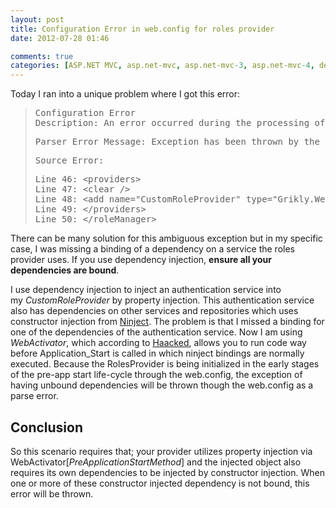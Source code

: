```yaml
---
layout: post
title: Configuration Error in web.config for roles provider
date: 2012-07-28 01:46

comments: true
categories: [ASP.NET MVC, asp.net-mvc, asp.net-mvc-3, asp.net-mvc-4, dependency-injection, ninject]
---
```

Today I ran into a unique problem where I got this error:
<blockquote>
<pre>Configuration Error
Description: An error occurred during the processing of a configuration file required to service this request. Please review the specific error details below and modify your configuration file appropriately.</pre>
<pre>Parser Error Message: Exception has been thrown by the target of an invocation.</pre>
<pre>Source Error:</pre>
<pre>Line 46: &lt;providers&gt;
Line 47: &lt;clear /&gt;
Line 48: &lt;add name="CustomRoleProvider" type="Grikly.WebUI.Providers.CustomRoleProvider" /&gt;
Line 49: &lt;/providers&gt;
Line 50: &lt;/roleManager&gt;</pre>
</blockquote>
There can be many solution for this ambiguous exception but in my specific case, I was missing a binding of a dependency on a service the roles provider uses. If you use dependency injection, <strong>ensure all your dependencies are bound</strong>.

I use dependency injection to inject an authentication service into my <em>CustomRoleProvider </em>by property injection<em>. </em>This authentication service also has dependencies on other services and repositories which uses constructor injection from <a href="http://www.ninject.org/">Ninject</a>. The problem is that I missed a binding for one of the dependencies of the authentication service. Now I am using <em>WebActivator</em>, which according to <a href="http://haacked.com/archive/2010/05/16/three-hidden-extensibility-gems-in-asp-net-4.aspx">Haacked</a>, allows you to run code way before Application_Start is called in which ninject bindings are normally executed. Because the RolesProvider is being initialized in the early stages of the pre-app start life-cycle through the web.config, the exception of having unbound dependencies will be thrown though the web.config as a parse error.
<h2>Conclusion</h2>
So this scenario requires that; your provider utilizes property injection via WebActivator[<em>PreApplicationStartMethod</em>] and the injected object also requires its own dependencies to be injected by constructor injection. When one or more of these constructor injected dependency is not bound, this error will be thrown.
